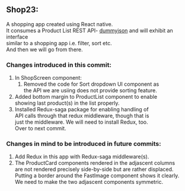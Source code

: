 ## Shop23:

A shopping app created using React native.  
It consumes a Product List REST API- [dummyjson](https://dummyjson.com/docs) and will exhibit an interface  
similar to a shopping app i.e. filter, sort etc.  
And then we will go from there.

### Changes introduced in this commit:

1. In ShopScreen component:
   1. Removed the code for Sort dropdown UI component as  
      the API we are usiing does not provide sorting feature.
1. Added bottom margin to ProductList component to enable  
   showing last product(s) in the list properly.
1. Installed Redux-saga package for enabling handling of  
   API calls through that redux middleware, though that is  
   just the middleware. We will need to install Redux, too.  
   Over to next commit.

### Changes in mind to be introduced in future commits:

1. Add Redux in this app with Redux-saga middleware(s).
1. The ProductCard components rendered in the adjascent columns  
   are not rendered precisely side-by-side but are rather displaced.  
   Putting a border around the FastImage component shows it clearly.  
   We need to make the two adjascent components symmetric.
